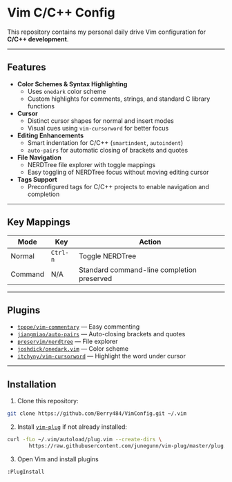 # Vim C/C++ Config

This repository contains my personal daily drive Vim configuration for **C/C++ development**.

---

## Features

- **Color Schemes & Syntax Highlighting**
  - Uses `onedark` color scheme
  - Custom highlights for comments, strings, and standard C library functions
- **Cursor**
  - Distinct cursor shapes for normal and insert modes
  - Visual cues using `vim-cursorword` for better focus
- **Editing Enhancements**
  - Smart indentation for C/C++ (`smartindent`, `autoindent`)
  - `auto-pairs` for automatic closing of brackets and quotes
- **File Navigation**
  - NERDTree file explorer with toggle mappings
  - Easy toggling of NERDTree focus without moving editing cursor
- **Tags Support**
  - Preconfigured tags for C/C++ projects to enable navigation and completion

---

## Key Mappings

| Mode       | Key              | Action |
|------------|-----------------|--------|
| Normal     | `Ctrl-n`         | Toggle NERDTree |
| Command    | N/A              | Standard command-line completion preserved |

---

## Plugins

- [`tpope/vim-commentary`](https://github.com/tpope/vim-commentary) — Easy commenting
- [`jiangmiao/auto-pairs`](https://github.com/jiangmiao/auto-pairs) — Auto-closing brackets and quotes
- [`preservim/nerdtree`](https://github.com/preservim/nerdtree) — File explorer
- [`joshdick/onedark.vim`](https://github.com/joshdick/onedark.vim) — Color scheme
- [`itchyny/vim-cursorword`](https://github.com/itchyny/vim-cursorword) — Highlight the word under cursor

---

## Installation

1. Clone this repository:

```bash
git clone https://github.com/Berry484/VimConfig.git ~/.vim
```

2. Install [`vim-plug`](https://github.com/junegunn/vim-plug) if not already installed:

```bash
curl -fLo ~/.vim/autoload/plug.vim --create-dirs \
       https://raw.githubusercontent.com/junegunn/vim-plug/master/plug.vim
```

3. Open Vim and install plugins

```bash
:PlugInstall
```


